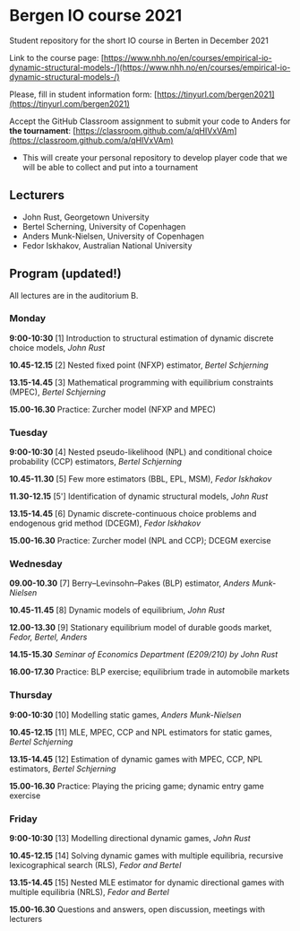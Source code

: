 # Bergen IO course 2021
Student repository for the short IO course in Berten in December 2021

Link to the course page: [https://www.nhh.no/en/courses/empirical-io-dynamic-structural-models-/](https://www.nhh.no/en/courses/empirical-io-dynamic-structural-models-/)

Please, fill in student information form: [https://tinyurl.com/bergen2021](https://tinyurl.com/bergen2021)


Accept the GitHub Classroom assignment to submit your code to Anders for **the tournament**:
[https://classroom.github.com/a/qHIVxVAm](https://classroom.github.com/a/qHIVxVAm)

- This will create your personal repository to develop player code that we will be able to collect and put into a tournament


## Lecturers

- John Rust, Georgetown University
- Bertel Scherning, University of Copenhagen
- Anders Munk-Nielsen, University of Copenhagen
- Fedor Iskhakov, Australian National University


## Program (updated!)

All lectures are in the auditorium B.

### Monday

**9:00-10:30** [1] Introduction to structural estimation of dynamic discrete choice models, *John Rust*

**10.45-12.15** [2] Nested fixed point (NFXP) estimator, *Bertel Schjerning*

**13.15-14.45** [3] Mathematical programming with equilibrium constraints (MPEC), *Bertel Schjerning*

**15.00-16.30** Practice: Zurcher model (NFXP and MPEC)

### Tuesday

**9:00-10:30** [4] Nested pseudo-likelihood (NPL) and conditional choice probability (CCP) estimators, *Bertel Schjerning*

**10.45-11.30** [5] Few more estimators (BBL, EPL, MSM), *Fedor Iskhakov*

**11.30-12.15** [5'] Identification of dynamic structural models, *John Rust*

**13.15-14.45** [6] Dynamic discrete-continuous choice problems and endogenous grid method (DCEGM), *Fedor Iskhakov*

**15.00-16.30** Practice: Zurcher model (NPL and CCP); DCEGM exercise

### Wednesday

**09.00-10.30** [7] Berry–Levinsohn–Pakes (BLP) estimator, *Anders Munk-Nielsen*

**10.45-11.45** [8] Dynamic models of equilibrium, *John Rust*

**12.00-13.30** [9] Stationary equilibrium model of durable goods market, *Fedor, Bertel, Anders*

**14.15-15.30** *Seminar of Economics Department (E209/210) by John Rust*

**16.00-17.30** Practice: BLP exercise; equilibrium trade in automobile markets


### Thursday

**9:00-10:30** [10] Modelling static games, *Anders Munk-Nielsen*

**10.45-12.15** [11] MLE, MPEC, CCP and NPL estimators for static games, *Bertel Schjerning*

**13.15-14.45** [12] Estimation of dynamic games with MPEC, CCP, NPL estimators, *Bertel Schjerning*

**15.00-16.30** Practice: Playing the pricing game; dynamic entry game exercise


### Friday

**9:00-10:30** [13] Modelling directional dynamic games, *John Rust*

**10.45-12.15** [14] Solving dynamic games with multiple equilibria, recursive lexicographical search (RLS), *Fedor and Bertel*

**13.15-14.45** [15] Nested MLE estimator for dynamic directional games with multiple equilibria (NRLS), *Fedor and Bertel*

**15.00-16.30** Questions and answers, open discussion, meetings with lecturers

